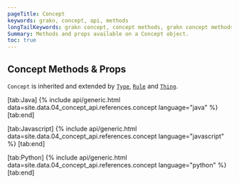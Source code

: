 ```yaml
---
pageTitle: Concept
keywords: grakn, concept, api, methods
longTailKeywords: grakn concept, concept methods, grakn concept methods
Summary: Methods and props available on a Concept object.
toc: true
---
```


## Concept Methods & Props
`Concept` is inherited and extended by [`Type`](/docs/concept-api/type), [`Rule`](../04-concept-api/03-rule.md) and [`Thing`](../04-concept-api/04-thing.md).

<div class="tabs light" data-no-parse>

[tab:Java]
{% include api/generic.html data=site.data.04_concept_api.references.concept language="java" %}
[tab:end]

[tab:Javascript]
{% include api/generic.html data=site.data.04_concept_api.references.concept language="javascript" %}
[tab:end]

[tab:Python]
{% include api/generic.html data=site.data.04_concept_api.references.concept language="python" %}
[tab:end]

</div>